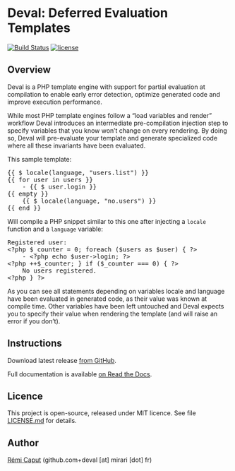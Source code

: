 Deval: Deferred Evaluation Templates
====================================

[![Build Status](https://img.shields.io/github/actions/workflow/status/r3c/deval/validate.yml?branch=master)](https://github.com/r3c/deval/actions)
[![license](https://img.shields.io/github/license/r3c/deval.svg)](https://opensource.org/licenses/MIT)

Overview
--------

Deval is a PHP template engine with support for partial evaluation at
compilation to enable early error detection, optimize generated code and
improve execution performance.

While most PHP template engines follow a “load variables and render” workflow
Deval introduces an intermediate pre-compilation injection step to specify
variables that you know won’t change on every rendering. By doing so, Deval
will pre-evaluate your template and generate specialized code where all these
invariants have been evaluated.

This sample template:

<pre>
{{ $ locale(language, "users.list") }}
{{ for user in users }}
    - {{ $ user.login }}
{{ empty }}
    {{ $ locale(language, "no.users") }}
{{ end }}
</pre>

Will compile a PHP snippet similar to this one after injecting a `locale`
function and a `language` variable:

<pre>
Registered user:
&lt;?php $_counter = 0; foreach ($users as $user) { ?&gt;
    - &lt;?php echo $user-&gt;login; ?&gt;
&lt;?php ++$_counter; } if ($_counter === 0) { ?&gt;
    No users registered.
&lt;?php } ?&gt;
</pre>    

As you can see all statements depending on variables locale and language have
been evaluated in generated code, as their value was known at compile time.
Other variables have been left untouched and Deval expects you to specify their
value when rendering the template (and will raise an error if you don’t).


Instructions
------------

Download latest release
[from GitHub](https://github.com/r3c/deval/releases/latest).

Full documentation is available
[on Read the Docs](http://deval.readthedocs.io/).


Licence
-------

This project is open-source, released under MIT licence. See file
[LICENSE.md](LICENSE.md) for details.


Author
------

[Rémi Caput](http://remi.caput.fr/) (github.com+deval [at] mirari [dot] fr)
